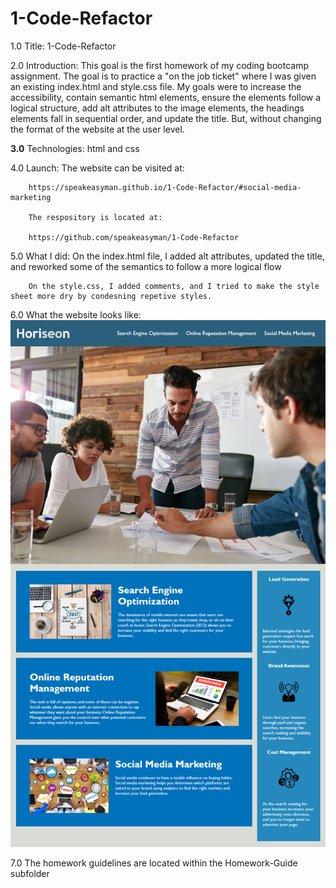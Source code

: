# 1-Code-Refactor
1.0 
    Title:
        1-Code-Refactor

2.0
    Introduction:
        This goal is the first homework of my coding bootcamp assignment. The goal is to practice a "on the job ticket" where I was given an existing index.html and style.css file. My goals were to increase the accessibility, contain semantic html elements, ensure the elements follow a logical structure, add alt attributes to the image elements, the headings elements fall in sequential order, and update the title. But, without changing the format of the website at the user level.

**3.0** 
    Technologies:
        html and css

4.0
    Launch:
        The website can be visited at:
        
        https://speakeasyman.github.io/1-Code-Refactor/#social-media-marketing

        The respository is located at: 
        
        https://github.com/speakeasyman/1-Code-Refactor

5.0 
    What I did:
        On the index.html file, I added alt attributes, updated the title, and reworked some of the semantics to follow a more logical flow

        On the style.css, I added comments, and I tried to make the style sheet more dry by condesning repetive styles. 

6.0 
    What the website looks like:
![Example Screenshot](./Assets/01-html-css-git-homework-demo.png)

7.0
    The homework guidelines are located within the Homework-Guide subfolder
